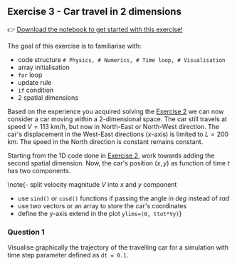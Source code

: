 <!--This file was generated, do not modify it.-->
## Exercise 3 - **Car travel in 2 dimensions**

👉 [Download the notebook to get started with this exercise!](https://github.com/eth-vaw-glaciology/course-101-0250-00/blob/main/exercise-notebooks/notebooks/lecture1_ex3.ipynb)

The goal of this exercise is to familiarise with:
- code structure `# Physics, # Numerics, # Time loop, # Visualisation`
- array initialisation
- `for` loop
- update rule
- `if` condition
- 2 spatial dimensions

Based on the experience you acquired solving the [Exercise 2](#exercise_2_-_car_travel) we can now consider a car moving within a 2-dimensional space. The car still travels at speed $V=113$ km/h, but now in North-East or North-West direction. The car's displacement in the West-East directions ($x$-axis) is limited to $L=200$ km. The speed in the North direction is constant remains constant.

Starting from the 1D code done in [Exercise 2](#exercise_2_-_car_travel), work towards adding the second spatial dimension. Now, the car's position $(x,y)$ as function of time $t$ has two components.

\note{- split velocity magnitude $V$ into $x$ and $y$ component
- use `sind()` or `cosd()` functions if passing the angle in _deg_ instead of _rad_
- use two vectors or an array to store the car's coordinates
- define the y-axis extend in the plot `ylims=(0, ttot*Vy)`}

### Question 1

Visualise graphically the trajectory of the travelling car for a simulation with time step parameter defined as `dt = 0.1`.

